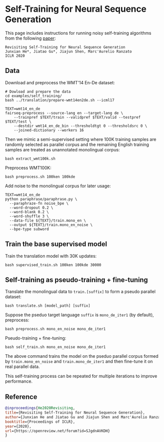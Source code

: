 # Self-Training for Neural Sequence Generation

This page includes instructions for running noisy self-training algorithms from the following [paper](https://arxiv.org/abs/1909.13788):

```
Revisiting Self-Training for Neural Sequence Generation
Junxian He*, Jiatao Gu*, Jiajun Shen, Marc'Aurelio Ranzato
ICLR 2020
```



## Data

Download and preprocess the WMT'14 En-De dataset:

```shell
# Dowload and prepare the data
cd examples/self_training/
bash ../translation/prepare-wmt14en2de.sh --icml17

TEXT=wmt14_en_de
fairseq-preprocess --source-lang en --target-lang de \
    --trainpref $TEXT/train --validpref $TEXT/valid --testpref $TEXT/test \
    --destdir wmt14_en_de_bin --thresholdtgt 0 --thresholdsrc 0 \
    --joined-dictionary --workers 16
```

Then we mimic a semi-supervised setting where 100K training samples are randomly selected as parallel corpus and the remaining English training samples are treated as unannotated monolingual corpus:

```shell
bash extract_wmt100k.sh
```



Preprocess WMT100K:

```shell
bash preprocess.sh 100ken 100kde 
```



Add noise to the monolingual corpus for later usage:

```shell
TEXT=wmt14_en_de
python paraphrase/paraphrase.py \
  --paraphraze-fn noise_bpe \
  --word-dropout 0.2 \
  --word-blank 0.2 \
  --word-shuffle 3 \
  --data-file ${TEXT}/train.mono_en \
  --output ${TEXT}/train.mono_en_noise \
  --bpe-type subword
```



## Train the base supervised model

Train the translation model with 30K updates:

```shell
bash supervised_train.sh 100ken 100kde 30000
```



## Self-training as pseudo-training + fine-tuning

Translate the monolingual data to `train.[suffix]` to form a pseudo parallel dataset:

```shell
bash translate.sh [model_path] [suffix]  
```



Suppose the pseduo target language `suffix` is `mono_de_iter1` (by default), preprocess:

```shell
bash preprocess.sh mono_en_noise mono_de_iter1
```



Pseudo-training + fine-tuning: 

```shell
bash self_train.sh mono_en_noise mono_de_iter1 
```

The above command trains the model on the pseduo parallel corpus formed by `train.mono_en_noise` and `train.mono_de_iter1` and then fine-tune it on real parallel data.



This self-training process can be repeated for multiple iterations to improve performance.



## Reference

```bibtex
@inproceedings{He2020Revisiting,
title={Revisiting Self-Training for Neural Sequence Generation},
author={Junxian He and Jiatao Gu and Jiajun Shen and Marc'Aurelio Ranzato},
booktitle={Proceedings of ICLR},
year={2020},
url={https://openreview.net/forum?id=SJgdnAVKDH}
}
```

